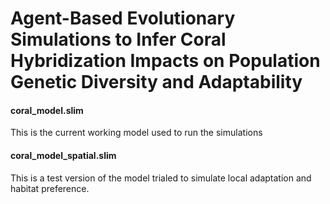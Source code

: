 # Agent-Based Evolutionary Simulations to Infer Coral Hybridization Impacts on Population Genetic Diversity and Adaptability

#### coral_model.slim
This is the current working model used to run the simulations

#### coral_model_spatial.slim
This is a test version of the model trialed to simulate local adaptation and habitat preference. 
